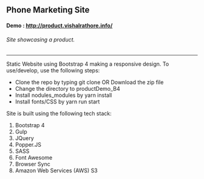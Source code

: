 ## Phone Marketing Site

#### Demo : http://product.vishalrathore.info/

###### Site showcasing a product.

---

Static Website using Bootstrap 4 making a responsive design. To use/develop, use the following steps:

* Clone the repo by typing git clone <repo> OR Download the zip file
* Change the directory to productDemo_B4
* Install nodules_modules by yarn install
* Install fonts/CSS by yarn run start 

Site is built using the following tech stack: 

1. Bootstrap 4
2. Gulp
3. JQuery
4. Popper.JS
5. SASS
6. Font Awesome
7. Browser Sync
8. Amazon Web Services (AWS) S3 
